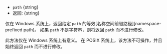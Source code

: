<!-- YAML
added: v9.0.0
-->

* `path` {string}
* 返回: {string}

仅在 Windows 系统上，返回给定 `path` 的等效[名称空间前缀路径][namespace-prefixed path]。 
如果 `path` 不是字符串，则将返回 `path` 而不进行修改。

此方法仅在 Windows 系统上有意义。 
在 POSIX 系统上，该方法不可操作，并且始终返回 `path` 而不进行修改。


